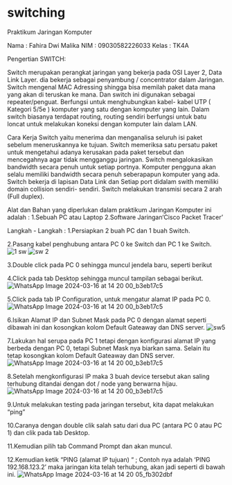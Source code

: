 # switching
Praktikum Jaringan Komputer

Nama : Fahira Dwi Malika
NIM : 09030582226033
Kelas : TK4A

Pengertian SWITCH:

Switch merupakan perangkat jaringan yang bekerja pada OSI Layer 2, Data Link Layer. dia bekerja sebagai penyambung / concentrator dalam Jaringan. Switch mengenal MAC Adressing shingga bisa memilah paket data mana yang akan di teruskan ke mana. Dan switch ini digunakan sebagai repeater/penguat. Berfungsi untuk menghubungkan kabel- kabel UTP ( Kategori 5/5e ) komputer yang satu dengan komputer yang lain. Dalam switch biasanya terdapat routing, routing sendiri berfungsi untuk batu loncat untuk melakukan koneksi dengan komputer lain dalam LAN.

Cara Kerja Switch yaitu menerima dan menganalisa seluruh isi paket sebelum meneruskannya ke tujuan. Switch memeriksa satu persatu paket untuk mengetahui adanya kerusakan pada paket tersebut dan mencegahnya agar tidak mengganggu jaringan. Switch mengalokasikan bandwidth secara penuh untuk setiap portnya. Komputer pengguna akan selalu memiliki bandwidth secara penuh seberapapun komputer yang ada. Switch bekerja di lapisan Data Link dan Setiap port didalam swith memiliki domain collision sendiri- sendiri. Switch melakukan transmisi secara 2 arah (Full duplex).

Alat dan Bahan yang diperlukan dalam praktikum Jaringan Komputer ini adalah :
1.Sebuah PC atau Laptop
2.Software Jaringan‘Cisco Packet Tracer’

Langkah - Langkah :
1.Persiapkan 2 buah PC dan 1 buah Switch.

2.Pasang kabel penghubung antara PC 0 ke Switch dan PC 1 ke Switch.
![1 sw](https://github.com/fahiradwimalika/switching/assets/126413501/a9b1237b-2ca2-4dc6-9d62-e33591df6c24)
![sw 2](https://github.com/fahiradwimalika/switching/assets/126413501/b55e48e3-65e0-4afc-83c5-9b405b6d6627)

3.Double click pada PC 0 sehingga muncul jendela baru, seperti berikut

4.Click pada tab Desktop sehingga muncul tampilan sebagai berikut.
![WhatsApp Image 2024-03-16 at 14 20 00_b3eb17c5](https://github.com/fahiradwimalika/switching/assets/126413501/6660d069-dd41-4f58-9bdd-14ef95d8d5b8)

5.Click pada tab IP Configuration, untuk mengatur alamat IP pada PC 0.
![WhatsApp Image 2024-03-16 at 14 20 00_b3eb17c5](https://github.com/fahiradwimalika/switching/assets/126413501/0979c37f-3260-4425-8927-2f6fc94d62d5)

6.Isikan Alamat IP dan Subnet Mask pada PC 0 dengan alamat seperti dibawah ini dan kosongkan kolom Default Gateaway dan DNS server.
![sw5](https://github.com/fahiradwimalika/switching/assets/126413501/ba230a07-e21f-41b8-a8fb-f58f5e46c505)

7.Lakukan hal serupa pada PC 1 tetapi dengan konfigurasi alamat IP yang berbeda dengan PC 0, tetapi Subnet Mask nya biarkan sama. Selain itu tetap kosongkan kolom Default Gateaway dan DNS server.
![WhatsApp Image 2024-03-16 at 14 20 00_b3eb17c5](https://github.com/fahiradwimalika/switching/assets/126413501/cf262495-65c7-47a3-bc6c-e408300bb275)

8.Setelah mengkonfigurasi IP maka 3 buah device tersebut akan saling terhubung ditandai dengan dot / node yang berwarna hijau.
![WhatsApp Image 2024-03-16 at 14 20 00_b3eb17c5](https://github.com/fahiradwimalika/switching/assets/126413501/a0aa8a1a-70ce-4213-8540-e11ad0f725e7)

9.Untuk melakukan testing pada jaringan tersebut, kita dapat melakukan “ping”

10.Caranya dengan double clik salah satu dari dua PC (antara PC 0 atau PC 1) dan clik pada tab Desktop.

11.Kemudian pilih tab Command Prompt dan akan muncul.

12.Kemudian ketik “PING (alamat IP tujuan) “ ; Contoh nya adalah ‘PING 192.168.123.2’ maka jaringan kita telah terhubung, akan jadi seperti di bawah ini.
![WhatsApp Image 2024-03-16 at 14 20 05_fb302dbf](https://github.com/fahiradwimalika/switching/assets/126413501/cbe69533-d294-4586-a04f-15f5d4726988)
